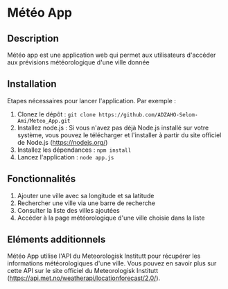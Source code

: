 # Météo App

## Description

Météo app est une application web qui permet aux utilisateurs d'accéder aux prévisions météorologique d'une ville donnée

## Installation

Etapes nécessaires pour lancer l'application. Par exemple :

1. Clonez le dépôt : `git clone https://github.com/ADZAHO-Selom-Ami/Meteo_App.git`
2. Installez node.js : Si vous n'avez pas déjà Node.js installé sur votre système, vous pouvez le télécharger et l'installer à partir du site officiel de Node.js (https://nodejs.org/)
3. Installez les dépendances : `npm install`
4. Lancez l'application : `node app.js`

## Fonctionnalités

1. Ajouter une ville avec sa longitude et sa latitude
2. Rechercher une ville via une barre de recherche
3. Consulter la liste des villes ajoutées
4. Accéder à la page météorologique d'une ville choisie dans la liste


## Eléments additionnels
Météo App utilise l'API du Meteorologisk Institutt pour récupérer les informations météorologiques d'une ville. Vous pouvez en savoir plus sur cette API sur le site officiel du Meteorologisk Institutt (https://api.met.no/weatherapi/locationforecast/2.0/).
